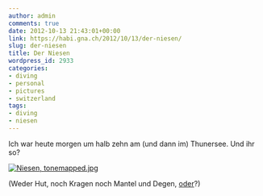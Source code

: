 ```yaml
---
author: admin
comments: true
date: 2012-10-13 21:43:01+00:00
link: https://habi.gna.ch/2012/10/13/der-niesen/
slug: der-niesen
title: Der Niesen
wordpress_id: 2933
categories:
- diving
- personal
- pictures
- switzerland
tags:
- diving
- niesen
---
```


Ich war heute morgen um halb zehn am (und dann im) Thunersee. Und ihr so?

[![Niesen, tonemapped.jpg](https://habi.gna.ch/wp-content/uploads/2012/10/Niesen-tonemapped.jpg)](https://habi.gna.ch/wp-content/uploads/2012/10/Niesen-tonemapped.jpg)

(Weder Hut, noch Kragen noch Mantel und Degen, [oder](http://de.wikipedia.org/wiki/Niesen_(Berg)#Wetterregel)?)
